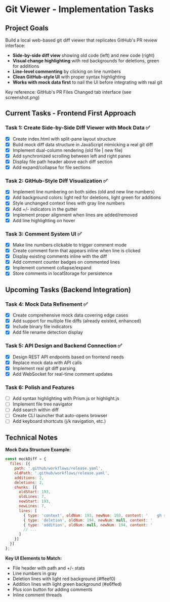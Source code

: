 # Git Viewer - Implementation Tasks

## Project Goals

Build a local web-based git diff viewer that replicates GitHub's PR review interface:
- **Side-by-side diff view** showing old code (left) and new code (right)  
- **Visual change highlighting** with red backgrounds for deletions, green for additions
- **Line-level commenting** by clicking on line numbers
- **Clean GitHub-style UI** with proper syntax highlighting
- **Works with mock data first** to nail the UI before integrating with real git

Key reference: GitHub's PR Files Changed tab interface (see screenshot.png)

## Current Tasks - Frontend First Approach

### Task 1: Create Side-by-Side Diff Viewer with Mock Data ✅
- [x] Create index.html with split-pane layout structure
- [x] Build mock diff data structure in JavaScript mimicking a real git diff
- [x] Implement dual-column rendering (old file | new file)
- [x] Add synchronized scrolling between left and right panes
- [x] Display file path header above each diff section
- [x] Add expand/collapse for file sections

### Task 2: GitHub-Style Diff Visualization ✅
- [x] Implement line numbering on both sides (old and new line numbers)
- [x] Add background colors: light red for deletions, light green for additions
- [x] Style unchanged context lines with gray line numbers
- [x] Add +/- indicators in the gutter
- [x] Implement proper alignment when lines are added/removed
- [x] Add line highlighting on hover

### Task 3: Comment System UI ✅
- [x] Make line numbers clickable to trigger comment mode
- [x] Create comment form that appears inline when line is clicked
- [x] Display existing comments inline with the diff
- [x] Add comment counter badges on commented lines
- [x] Implement comment collapse/expand
- [x] Store comments in localStorage for persistence

## Upcoming Tasks (Backend Integration)

### Task 4: Mock Data Refinement ✅
- [x] Create comprehensive mock data covering edge cases
- [x] Add support for multiple file diffs (already existed, enhanced)
- [x] Include binary file indicators
- [x] Add file rename detection display

### Task 5: API Design and Backend Connection ✅
- [x] Design REST API endpoints based on frontend needs
- [x] Replace mock data with API calls
- [x] Implement real git diff parsing
- [x] Add WebSocket for real-time comment updates

### Task 6: Polish and Features
- [ ] Add syntax highlighting with Prism.js or highlight.js
- [ ] Implement file tree navigator
- [ ] Add search within diff
- [ ] Create CLI launcher that auto-opens browser
- [ ] Add keyboard shortcuts (j/k navigation, etc.)

## Technical Notes

**Mock Data Structure Example:**
```javascript
const mockDiff = {
  files: [{
    path: '.github/workflows/release.yaml',
    oldPath: '.github/workflows/release.yaml',
    additions: 2,
    deletions: 2,
    chunks: [{
      oldStart: 193,
      oldLines: 7,
      newStart: 193,
      newLines: 7,
      lines: [
        { type: 'context', oldNum: 193, newNum: 193, content: '    gh release create...' },
        { type: 'deletion', oldNum: 194, newNum: null, content: '      --title "$RELEASE_TITLE"' },
        { type: 'addition', oldNum: null, newNum: 194, content: '      --title "$RELEASE_TITLE"' },
        // ...
      ]
    }]
  }]
};
```

**Key UI Elements to Match:**
- File header with path and +/- stats
- Line numbers in gray
- Deletion lines with light red background (#ffeef0)
- Addition lines with light green background (#e6ffed)
- Plus icon button for adding comments
- Inline comment threads
